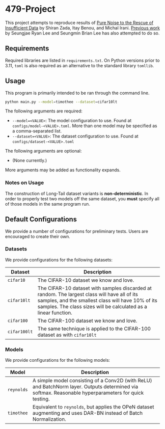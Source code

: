 # 479-Project

This project attempts to reproduce results of [Pure Noise to the Rescue of Insufficient Data](https://arxiv.org/abs/2112.08810) by Shiran Zada, Itay Benou, and Michal Irani. [Previous work](https://zenodo.org/records/8173763) by Seungjae Ryan Lee and Seungmin Brian Lee has also attempted to do so.

## Requirements

Required libraries are listed in `requirements.txt`. On Python versions prior to 3.11, `toml` is also required as an alternative to the standard library `tomllib`.

## Usage

This program is primarily intended to be ran through the command line.

```bash
python main.py --model=timothee --dataset=cifar10lt
```

The following arguments are required:
- `--model=<VALUE>`: The model configuration to use. Found at `configs/model-<VALUE>.toml`. More than one model may be specified as a comma-separated list.
- `--dataset=<VALUE>`: The dataset configuration to use. Found at `configs/dataset-<VALUE>.toml`

The following arguments are optional:
- (None currently.)

More arguments may be added as functionality expands.

### Notes on Usage

The construction of Long-Tail dataset variants is **non-deterministic**. In order to properly test two models off the same dataset, you **must** specify all of those models in the same program run.

## Default Configurations

We provide a number of configurations for preliminary tests. Users are encouraged to create their own.

### Datasets

We provide configurations for the following datasets:

| Dataset | Description |
| ------- | ----------- |
| `cifar10` | The CIFAR-10 dataset we know and love. |
| `cifar10lt` | The CIFAR-10 dataset with samples discarded at random. The largest class will have all of its samples, and the smallest class will have 10% of its samples. The class sizes will be calculated as a linear function. |
| `cifar100` | The CIFAR-100 dataset we know and love. |
| `cifar100lt` | The same technique is applied to the CIFAR-100 dataset as with `cifar10lt` |

### Models

We provide configurations for the following models:

| Model | Description |
| ----- | ----------- |
| `reynolds` | A simple model consisting of a Conv2D (with ReLU) and BatchNorm layer. Outputs determined via softmax. Reasonable hyperparameters for quick testing. |
| `timothee` | Equivalent to `reynolds`, but applies the OPeN dataset augmenting and uses DAR-BN instead of Batch Normalization. |
